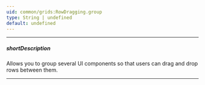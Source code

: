 ```yaml
---
uid: common/grids:RowDragging.group
type: String | undefined
default: undefined
---
```

---
##### shortDescription
Allows you to group several UI components so that users can drag and drop rows between them.

---
